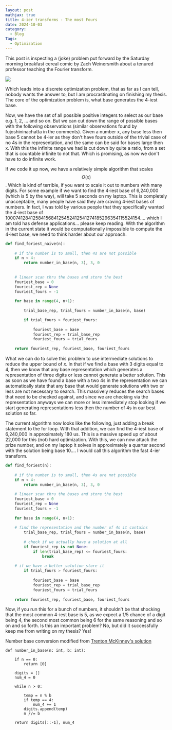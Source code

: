 ```yaml
---
layout: post
mathjax: true
title: 4-ier transforms - The most Fours 
date: 2024-10-03
category:
  - Blog
Tags:
  - Optimization
---
```


This post is inspecting a (joke) problem put forward by the Saturday morning breakfast cereal comic by Zach Weinersmith about a tenured professor teaching the Fourier transform.

![](https://www.smbc-comics.com/comics/20130201.gif)

Which leads into a discrete optimization problem, that as far as I can tell, nobody wants the answer to, but I am procrastinating on finishing my thesis. The core of the optimization problem is, what base generates the 4-iest base.

Now, we have the set of all possible positive integers to select as our base e.g. 1, 2, ... and so on. But we can cut down the range of possible bases with the following observations (similar observations found by fujoshininachatta in the comments). Given a number x, any base less then base 5 cannot be 4-ier as they don't have fours outside of the trivial case of no 4s in the representation, and the same can be said for bases large then x. With this the infinite range we had is cut down by quite a ratio, from a set that is countable infinite to not that. Which is promising, as now we don't have to do infinite work. 


If we code it up now, we have a relatively simple algorithm that scales $$O(x)$$. Which is kind of terrible, if you want to scale it out to numbers with many digits. For some example if we want to find the 4-iest base of 6,240,000 (which is 5 by the way), will take 5 seconds on my laptop. This is completely unacceptable, many people have said they are craving 4-iest bases of numbers. In fact, I was told by various people that they specifically wanted the 4-iest base of 10007412841258415684125452412541274185296354115524154.... which I am told has defense applications... please keep reading. With the algorithm in the current state it would be computationally impossible to compute the 4-iest base, we need to think harder about our approach.

```python
def find_foriest_naive(n):
    
    # if the number is to small, then 4s are not possible
    if n < 4:
        return number_in_base(n, 3), 3, 0 
    
    
    # linear scan thru the bases and store the best
    fouriest_base = 0
    fouriest_rep = None
    fouriest_fours = -1
    
    for base in range(4, n+1):
        
        trial_base_rep, trial_fours = number_in_base(n, base)

        if trial_fours > fouriest_fours:
            
            fouriest_base = base
            fouriest_rep = trial_base_rep
            fouriest_fours = trial_fours
    
    return fouriest_rep, fouriest_base, fouriest_fours
```

What we can do to solve this problem to use intermediate solutions to reduce the upper bound of $x$. In that if we find a base with 3 digits equal to 4, then we know that any base representation which generates a representation of three digits or less cannot generate a better solution. This as soon as we have found a base with a two 4s in the representation we can automatically state that any base that would generate solutions with two or less are not necessary to search. This massively reduces the search bases that need to be checked against, and since we are checking via the representation anyways we can more or less immediately stop looking if we start generating representations less then the number of 4s in our best solution so far.

The current algorithm now looks like the following, just adding a break statement to the for loop. With that addition, we can find the 4-iest base of 6,240,000 in approximately 180 us. This is a massive speed up of about 22,000 for this (not) hard optimization. With this, we can now attack the prize number, and on my laptop it solves in approximately a quarter second with the solution being base 10.... I would call this algorithm the fast 4-ier transform.

```python
def find_foriest(n):
    
    # if the number is to small, then 4s are not possible
    if n < 4:
        return number_in_base(n, 3), 3, 0 
    
    # linear scan thru the bases and store the best
    fouriest_base = 0
    fouriest_rep = None
    fouriest_fours = -1
    
    for base in range(4, n+1):
        
	# find the representation and the number of 4s it contains
        trial_base_rep, trial_fours = number_in_base(n, base)
        
        # check if we actually have a solution at all
        if fouriest_rep is not None:
            if len(trial_base_rep) <= fouriest_fours:
                break
        
	# if we have a better solution store it
        if trial_fours > fouriest_fours:
            
            fouriest_base = base
            fouriest_rep = trial_base_rep
            fouriest_fours = trial_fours
    
    return fouriest_rep, fouriest_base, fouriest_fours
```

Now, if you run this for a bunch of numbers, it shouldn't be that shocking that the most common 4-iest base is 5, as we expect a 1/5 chance of a digit being 4, the second most common being 6 for the same reasoning and so on and so forth. Is this an important problem? No, but did it successfully keep me from writing on my thesis? Yes! 


Number base conversion modified from [Trenton McKinney's solution](https://stackoverflow.com/questions/2267362/how-to-convert-an-integer-to-a-string-in-any-base)


```
def number_in_base(n: int, b: int):

    if n == 0:
        return [0]
    
    digits = []
    num_4 = 0
    
    while n > 0:
        
        temp = n % b
        if temp == 4:
            num_4 += 1
        digits.append(temp)
        n //= b
        
    return digits[::-1], num_4

```

